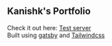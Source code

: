 ## Kanishk's Portfolio

Check it out here: [Test server](https://gkanishk.netlify.app/)  
Built using [gatsby](https://gatsby.org/) and [Tailwindcss](https://tailwindcss.com/)